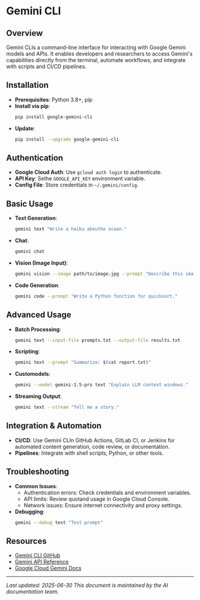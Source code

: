 # Gemini CLI

## Overview
Gemini CLIs a command-line interface for interacting with Google Gemini models and APIs. It enables developers and researchers to access Gemini's capabilities directly from the terminal, automate workflows, and integrate with scripts and CI/CD pipelines.

## Installation
- **Prerequisites**: Python 3.8+, pip
- **Install via pip**:
  ```sh
  pip install google-gemini-cli
  ```
- **Update**:
  ```sh
  pip install --upgrade google-gemini-cli
  ```

## Authentication
- **Google Cloud Auth**: Use `gcloud auth login` to authenticate.
- **API Key**: Sethe `GOOGLE_API_KEY` environment variable.
- **Config File**: Store credentials in `~/.gemini/config`.

## Basic Usage
- **Text Generation**:
  ```sh
  gemini text "Write a haiku abouthe ocean."
  ```
- **Chat**:
  ```sh
  gemini chat
  ```
- **Vision (Image Input)**:
  ```sh
  gemini vision --image path/to/image.jpg --prompt "Describe this image."
  ```
- **Code Generation**:
  ```sh
  gemini code --prompt "Write a Python function for quicksort."
  ```

## Advanced Usage
- **Batch Processing**:
  ```sh
  gemini text --input-file prompts.txt --output-file results.txt
  ```
- **Scripting**:
  ```sh
  gemini text --prompt "Summarize: $(cat report.txt)"
  ```
- **Customodels**:
  ```sh
  gemini --model gemini-1.5-pro text "Explain LLM context windows."
  ```
- **Streaming Output**:
  ```sh
  gemini text --stream "Tell me a story."
  ```

## Integration & Automation
- **CI/CD**: Use Gemini CLIn GitHub Actions, GitLab CI, or Jenkins for automated content generation, code review, or documentation.
- **Pipelines**: Integrate with shell scripts, Python, or other tools.

## Troubleshooting
- **Common Issues**:
  - Authentication errors: Check credentials and environment variables.
  - API limits: Review quotand usage in Google Cloud Console.
  - Network issues: Ensure internet connectivity and proxy settings.
- **Debugging**:
  ```sh
  gemini --debug text "Test prompt"
  ```

## Resources
- [Gemini CLI GitHub](https://github.com/google/gemini-cli)
- [Gemini API Reference](https://ai.google.dev/api/rest/)
- [Google Cloud Gemini Docs](https://cloud.google.com/vertex-ai/docs/generative-ai/model-reference/gemini)

---
*Last updated: 2025-06-30*
*This document is maintained by the AI documentation team.* 
